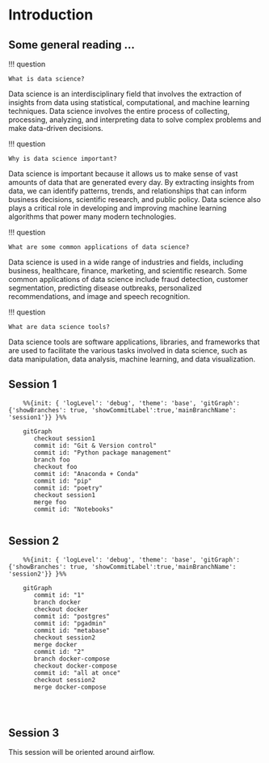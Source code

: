 # Introduction
## Some general reading ...

!!! question
    
    What is data science?
Data science is an interdisciplinary field that involves the extraction of insights from data using statistical, computational, and machine learning techniques. Data science involves the entire process of collecting, processing, analyzing, and interpreting data to solve complex problems and make data-driven decisions.

!!! question

    Why is data science important?
Data science is important because it allows us to make sense of vast amounts of data that are generated every day. By extracting insights from data, we can identify patterns, trends, and relationships that can inform business decisions, scientific research, and public policy. Data science also plays a critical role in developing and improving machine learning algorithms that power many modern technologies.

!!! question
    
    What are some common applications of data science?
Data science is used in a wide range of industries and fields, including business, healthcare, finance, marketing, and scientific research. Some common applications of data science include fraud detection, customer segmentation, predicting disease outbreaks, personalized recommendations, and image and speech recognition.

!!! question
    
    What are data science tools?
Data science tools are software applications, libraries, and frameworks that are used to facilitate the various tasks involved in data science, such as data manipulation, data analysis, machine learning, and data visualization.





## Session 1
``` mermaid
    %%{init: { 'logLevel': 'debug', 'theme': 'base', 'gitGraph': {'showBranches': true, 'showCommitLabel':true,'mainBranchName': 'session1'}} }%%

    gitGraph
       checkout session1
       commit id: "Git & Version control"
       commit id: "Python package management"
       branch foo
       checkout foo
       commit id: "Anaconda + Conda"
       commit id: "pip"
       commit id: "poetry"
       checkout session1
       merge foo
       commit id: "Notebooks"
       
```

## Session 2

``` mermaid
    %%{init: { 'logLevel': 'debug', 'theme': 'base', 'gitGraph': {'showBranches': true, 'showCommitLabel':true,'mainBranchName': 'session2'}} }%%

    gitGraph
       commit id: "1"
       branch docker
       checkout docker
       commit id: "postgres"
       commit id: "pgadmin"
       commit id: "metabase"
       checkout session2
       merge docker
       commit id: "2"
       branch docker-compose
       checkout docker-compose
       commit id: "all at once"
       checkout session2
       merge docker-compose
       
 
       
```



## Session 3
This session will be oriented around airflow.
